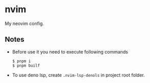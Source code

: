 # nvim
My neovim config.

## Notes
- Before use it you need to execute following commands
   ```shell
   $ pnpm i
   $ pnpm builf
   ```

- To use deno lsp, create `.nvim-lsp-denols` in project root folder.
